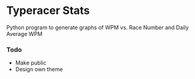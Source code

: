 # Typeracer Stats
Python program to generate graphs of WPM vs. Race Number and Daily Average WPM

### Todo
- Make public
- Design own theme
